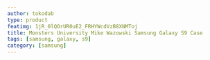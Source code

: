 ```yaml
---
author: tokodab
type: product
featimg: 1jR_0lQOrUR0uE2_FRHYWcdVzB8XNMToj
title: Monsters University Mike Wazowski Samsung Galaxy S9 Case
tags: [samsung, galaxy, s9]
category: [samsung]
---
```

